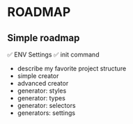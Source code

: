 # ROADMAP
## Simple roadmap

✅ ENV Settings
✅ init command 
- describe my favorite project structure
- simple creator
- advanced creator
- generator: styles
- generator: types
- generator: selectors
- generators: settings
